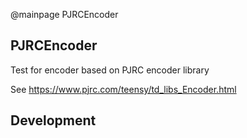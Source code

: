 @mainpage PJRCEncoder

## PJRCEncoder

Test for encoder based on PJRC encoder library

See https://www.pjrc.com/teensy/td_libs_Encoder.html
  
## Development

